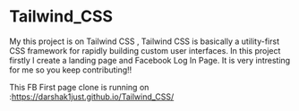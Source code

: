 # Tailwind_CSS
My this project is on Tailwind CSS , Tailwind CSS is basically a utility-first CSS framework for rapidly building custom user interfaces. In this project firstly I create a landing page and Facebook Log In Page. It is very intresting for me so you keep contributing!!


This FB First page clone is running on :https://darshak1just.github.io/Tailwind_CSS/
